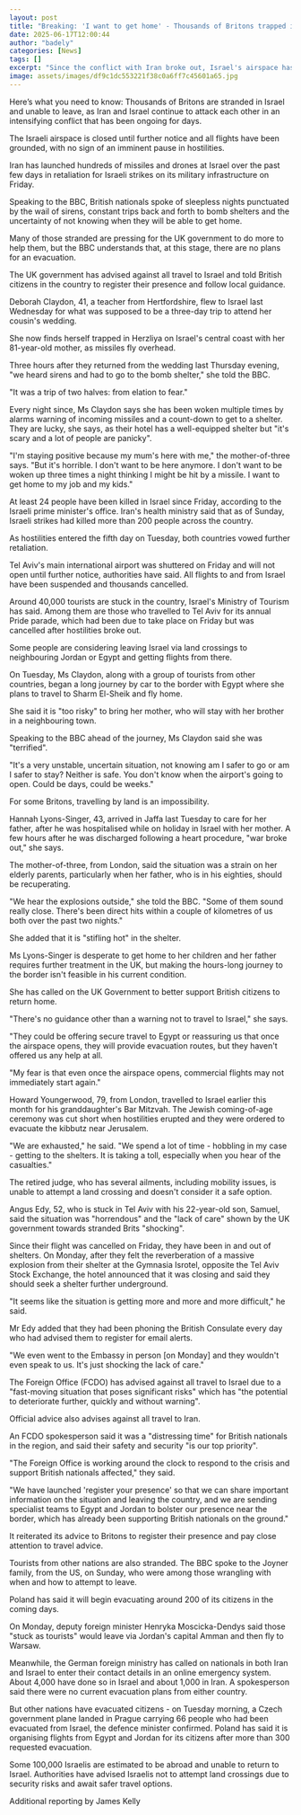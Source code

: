 ```yaml
---
layout: post
title: "Breaking: 'I want to get home' - Thousands of Britons trapped in Israel"
date: 2025-06-17T12:00:44
author: "badely"
categories: [News]
tags: []
excerpt: "Since the conflict with Iran broke out, Israel's airspace has been closed and all flights suspended"
image: assets/images/df9c1dc553221f38c0a6ff7c45601a65.jpg
---
```


Here’s what you need to know: Thousands of Britons are stranded in Israel and unable to leave, as Iran and Israel continue to attack each other in an intensifying conflict that has been ongoing for days.

The Israeli airspace is closed until further notice and all flights have been grounded, with no sign of an imminent pause in hostilities.

Iran has launched hundreds of missiles and drones at Israel over the past few days in retaliation for Israeli strikes on its military infrastructure on Friday.

Speaking to the BBC, British nationals spoke of sleepless nights punctuated by the wail of sirens, constant trips back and forth to bomb shelters and the uncertainty of not knowing when they will be able to get home.

Many of those stranded are pressing for the UK government to do more to help them, but the BBC understands that, at this stage, there are no plans for an evacuation.

The UK government has advised against all travel to Israel and told British citizens in the country to register their presence and follow local guidance.

Deborah Claydon, 41, a teacher from Hertfordshire, flew to Israel last Wednesday for what was supposed to be a three-day trip to attend her cousin's wedding.

She now finds herself trapped in Herzliya on Israel's central coast with her 81-year-old mother, as missiles fly overhead.

Three hours after they returned from the wedding last Thursday evening, "we heard sirens and had to go to the bomb shelter," she told the BBC.

"It was a trip of two halves: from elation to fear."

Every night since, Ms Claydon says she has been woken multiple times by alarms warning of incoming missiles and a count-down to get to a shelter. They are lucky, she says, as their hotel has a well-equipped shelter but "it's scary and a lot of people are panicky".

"I'm staying positive because my mum's here with me," the mother-of-three says. "But it's horrible. I don't want to be here anymore. I don't want to be woken up three times a night thinking I might be hit by a missile. I want to get home to my job and my kids."

At least 24 people have been killed in Israel since Friday, according to the Israeli prime minister's office. Iran's health ministry said that as of Sunday, Israeli strikes had killed more than 200 people across the country.

As hostilities entered the fifth day on Tuesday, both countries vowed further retaliation.

Tel Aviv's main international airport was shuttered on Friday and will not open until further notice, authorities have said. All flights to and from Israel have been suspended and thousands cancelled.

Around 40,000 tourists are stuck in the country, Israel's Ministry of Tourism has said. Among them are those who travelled to Tel Aviv for its annual Pride parade, which had been due to take place on Friday but was cancelled after hostilities broke out.

Some people are considering leaving Israel via land crossings to neighbouring Jordan or Egypt and getting flights from there.

On Tuesday, Ms Claydon, along with a group of tourists from other countries, began a long journey by car to the border with Egypt where she plans to travel to Sharm El-Sheik and fly home.

She said it is "too risky" to bring her mother, who will stay with her brother in a neighbouring town.

Speaking to the BBC ahead of the journey, Ms Claydon said she was "terrified". 

"It's a very unstable, uncertain situation, not knowing am I safer to go or am I safer to stay? Neither is safe. You don't know when the airport's going to open. Could be days, could be weeks."

For some Britons, travelling by land is an impossibility.

Hannah Lyons-Singer, 43, arrived in Jaffa last Tuesday to care for her father, after he was hospitalised while on holiday in Israel with her mother. A few hours after he was discharged following a heart procedure, "war broke out," she says.

The mother-of-three, from London, said the situation was a strain on her elderly parents, particularly when her father, who is in his eighties, should be recuperating.

"We hear the explosions outside," she told the BBC. "Some of them sound really close. There's  been direct hits within a couple of kilometres of us both over the past two nights." 

She added that it is "stifling hot" in the shelter.

Ms Lyons-Singer is desperate to get home to her children and her father requires further treatment in the UK, but making the hours-long journey to the border isn't feasible in his current condition.

She has called on the UK Government to better support British citizens to return home. 

"There's no guidance other than a warning not to travel to Israel," she says.

"They could be offering secure travel to Egypt or reassuring us that once the airspace opens, they will provide evacuation routes, but they haven't offered us any help at all.

"My fear is that even once the airspace opens, commercial flights may not immediately start again."

Howard Youngerwood, 79, from London, travelled to Israel earlier this month for his granddaughter's Bar Mitzvah. The Jewish coming-of-age ceremony was cut short when hostilities erupted and they were ordered to evacuate the kibbutz near Jerusalem.

"We are exhausted," he said. "We spend a lot of time - hobbling in my case - getting to the shelters. It is taking a toll, especially when you hear of the casualties."

The retired judge, who has several ailments, including mobility issues, is unable to attempt a land crossing and doesn't consider it a safe option.

Angus Edy, 52, who is stuck in Tel Aviv with his 22-year-old son, Samuel, said the situation was "horrendous" and the "lack of care" shown by the UK government towards stranded Brits "shocking".

Since their flight was cancelled on Friday, they have been in and out of shelters. On Monday, after they felt the reverberation of a massive explosion from their shelter at the Gymnasia Isrotel, opposite the Tel Aviv Stock Exchange, the hotel announced that it was closing and said they should seek a shelter further underground.

"It seems like the situation is getting more and more and more difficult," he said. 

Mr Edy added that they had been phoning the British Consulate every day who had advised them to register for email alerts. 

"We even went to the Embassy in person [on Monday] and they wouldn't even speak to us. It's just shocking the lack of care." 

The Foreign Office (FCDO) has advised against all travel to Israel due to a "fast-moving situation that poses significant risks" which has "the potential to deteriorate further, quickly and without warning". 

Official advice also advises against all travel to Iran.

An FCDO spokesperson said it was a "distressing time" for British nationals in the region, and said their safety and security "is our top priority". 

"The Foreign Office is working around the clock to respond to the crisis and support British nationals affected," they said. 

"We have launched 'register your presence' so that we can share important information on the situation and leaving the country, and we are sending specialist teams to Egypt and Jordan to bolster our presence near the border, which has already been supporting British nationals on the ground."

It reiterated its advice to Britons to register their presence and pay close attention to travel advice.

Tourists from other nations are also stranded. The BBC spoke to the Joyner family, from the US, on Sunday, who were among those wrangling with when and how to attempt to leave.

Poland has said it will begin evacuating around 200 of its citizens in the coming days.

On Monday, deputy foreign minister Henryka Moscicka-Dendys said those "stuck as tourists" would leave via Jordan's capital Amman and then fly to Warsaw.

Meanwhile, the German foreign ministry has called on nationals in both Iran and Israel to enter their contact details in an online emergency system. About 4,000 have done so in Israel and about 1,000 in Iran. A spokesperson said there were no current evacuation plans from either country.

But other nations have evacuated citizens - on Tuesday morning, a Czech government plane landed in Prague carrying 66 people who had been evacuated from Israel, the defence minister confirmed. Poland has said it is organising flights from Egypt and Jordan for its citizens after more than 300 requested evacuation.

Some 100,000 Israelis are estimated to be abroad and unable to return to Israel. Authorities have advised Israelis not to attempt land crossings due to security risks and await safer travel options.

Additional reporting by James Kelly

